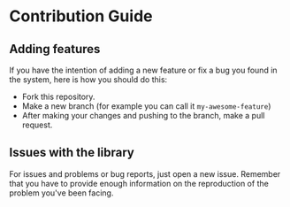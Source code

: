 # Contribution Guide

## Adding features

If you have the intention of adding a new feature or fix a bug you found in the system, here is how you should do this:

- Fork this repository. 
- Make a new branch (for example you can call it `my-awesome-feature`)
- After making your changes and pushing to the branch, make a pull request. 

## Issues with the library

For issues and problems or bug reports, just open a new issue. Remember that you have to provide enough information on the reproduction of the problem you've been facing. 